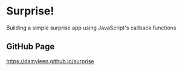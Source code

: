 # Surprise!
Building a simple surprise app using JavaScript's callback functions

## GitHub Page
https://dainyleen.github.io/surprise
